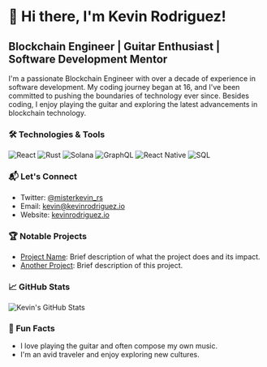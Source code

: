 # 👋 Hi there, I'm Kevin Rodriguez!

## Blockchain Engineer | Guitar Enthusiast | Software Development Mentor

I'm a passionate Blockchain Engineer with over a decade of experience in software development. My coding journey began at 16, and I've been committed to pushing the boundaries of technology ever since. Besides coding, I enjoy playing the guitar and exploring the latest advancements in blockchain technology.

### 🛠 Technologies & Tools
![React](https://img.shields.io/badge/-React-black?style=flat-square&logo=react)
![Rust](https://img.shields.io/badge/-Rust-black?style=flat-square&logo=rust)
![Solana](https://img.shields.io/badge/-Solana-black?style=flat-square&logo=solana)
![GraphQL](https://img.shields.io/badge/-GraphQL-black?style=flat-square&logo=graphql)
![React Native](https://img.shields.io/badge/-React%20Native-black?style=flat-square&logo=react)
![SQL](https://img.shields.io/badge/-SQL-black?style=flat-square&logo=postgresql)

### 📬 Let's Connect
- Twitter: [@misterkevin_rs](https://twitter.com/misterkevin_rs)
- Email: [kevin@kevinrodriguez.io](mailto:_@kevinrodriguez.io)
- Website: [kevinrodriguez.io](https://kevinrodriguez.io)

### 🏆 Notable Projects
- [Project Name](https://github.com/username/project-name): Brief description of what the project does and its impact.
- [Another Project](https://github.com/username/another-project): Brief description of this project.

### 📈 GitHub Stats
![Kevin's GitHub Stats](https://github-readme-stats.vercel.app/api?username=kevinrodriguez-io&show_icons=true&theme=dark)

### 🎸 Fun Facts
- I love playing the guitar and often compose my own music.
- I'm an avid traveler and enjoy exploring new cultures.
